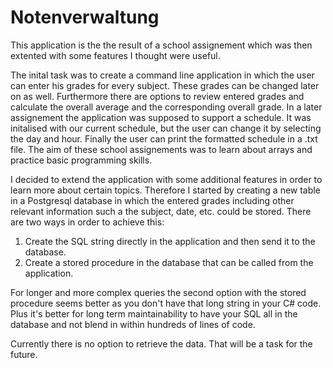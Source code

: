 # Notenverwaltung
This application is the the result of a school assignement which was then extented with some features I thought were useful.

The inital task was to create a command line application in which the user can enter his grades for every subject. These grades can be changed later on as well. Furthermore there are options to review entered grades and calculate the overall average and the corresponding overall grade. 
In a later assignement the application was supposed to support a schedule. It was initalised with our current schedule, but the user can change it by selecting the day and hour. Finally the user can print the formatted schedule in a .txt file.
The aim of these school assignements was to learn about arrays and practice basic programming skills.

I decided to extend the application with some additional features in order to learn more about certain topics.
Therefore I started by creating a new table in a Postgresql database in which the entered grades including other relevant information such a the subject, date, etc. could be stored. There are two ways in order to achieve this: 
1. Create the SQL string directly in the application and then send it to the database.
2. Create a stored procedure in the database that can be called from the application. 

For longer and more complex queries the second option with the stored procedure seems better as you don't have that long string in your C# code. Plus it's better for long term maintainability to have your SQL all in the database and not blend in within hundreds of lines of code.

Currently there is no option to retrieve the data. That will be a task for the future.
